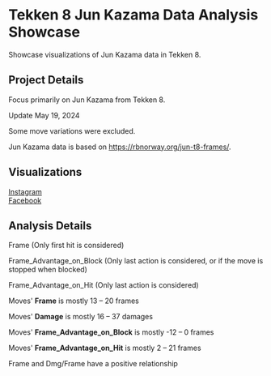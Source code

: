 # Tekken 8 Jun Kazama Data Analysis Showcase
Showcase visualizations of Jun Kazama data in Tekken 8.

## Project Details
Focus primarily on Jun Kazama from Tekken 8.   

Update May 19, 2024

Some move variations were excluded.

Jun Kazama data is based on https://rbnorway.org/jun-t8-frames/. 

## Visualizations
[Instagram](https://www.instagram.com/p/C4Vg6SOropU/?img_index=1)  
[Facebook](https://www.facebook.com/permalink.php?story_fbid=pfbid02y4BCva8qbHV4d21z5kT3hx19epNsDXqjFnBKhgncZPfBwqHfg6kEgZjQ3VyYM1wjl&id=61553626169836)

## Analysis Details
Frame (Only first hit is considered)

Frame_Advantage_on_Block (Only last action is considered, or if the move is stopped when blocked)

Frame_Advantage_on_Hit (Only last action is considered)

Moves' **Frame** is mostly 13 – 20 frames

Moves' **Damage** is mostly 16 – 37 damages

Moves' **Frame_Advantage_on_Block** is mostly -12 – 0 frames

Moves' **Frame_Advantage_on_Hit** is mostly 2 – 21 frames

Frame and Dmg/Frame have a positive relationship

